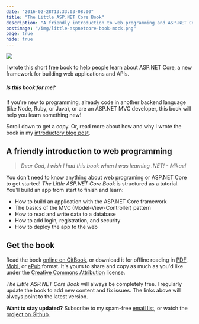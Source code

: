```yaml
---
date: "2016-02-28T13:33:03-08:00"
title: "The Little ASP.NET Core Book"
description: "A friendly introduction to web programming and ASP.NET Core"
postimage: "/img/little-aspnetcore-book-mock.png"
page: true
hide: true
---
```


<img src="/img/little-aspnetcore-book-mock.png" class="book-hero">

I wrote this short free book to help people learn about ASP.NET Core, a new framework for building web applications and APIs.

##### Is this book for me?

If you're new to programming, already code in another backend language (like Node, Ruby, or Java), or are an ASP.NET MVC developer, this book will help you learn something new!

<div class="clear"></div>

Scroll down to get a copy. Or, read more about how and why I wrote the book in my [introductory blog post](/post/introducing-little-aspnetcore-book/).

## A friendly introduction to web programming

> _Dear God, I wish I had this book when I was learning .NET! - Mikael_

You don't need to know anything about web programing or ASP.NET Core to get started! _The Little ASP.NET Core Book_ is structured as a tutorial. You'll build an app from start to finish and learn:

* How to build an application with the ASP.NET Core framework
* The basics of the MVC (Model-View-Controller) pattern
* How to read and write data to a database
* How to add login, registration, and security
* How to deploy the app to the web

## Get the book

Read the book <a href="https://nbarbettini.gitbooks.io/little-asp-net-core-book/content/" target="_blank"
    onclick="sendClickEvent('little-aspnetcore-book-online');">online on GitBook</a>, or download it for offline reading in <a href="https://s3.amazonaws.com/recaffeinate-files/LittleAspNetCoreBook.pdf" target="_blank"
    onclick="sendClickEvent('little-aspnetcore-book-pdf');">PDF</a>, <a href="https://www.gitbook.com/download/mobi/book/nbarbettini/little-asp-net-core-book"
    onclick="sendClickEvent('little-aspnetcore-book-mobi');">Mobi</a>, or <a href="https://www.gitbook.com/download/epub/book/nbarbettini/little-asp-net-core-book" 
    onclick="sendClickEvent('little-aspnetcore-book-epub');">ePub</a> format. It's yours to share and copy as much as you'd like under the [Creative Commons Attribution](https://creativecommons.org/licenses/by/4.0/) license.

_The Little ASP.NET Core Book_ will always be completely free. I regularly update the book to add new content and fix issues. The links above will always point to the latest version.

**Want to stay updated?** Subscribe to my spam-free <a href="http://eepurl.com/cXACob" target="_blank">email list</a>, or watch the [project on Github](https://github.com/nbarbettini/little-aspnetcore-book).

